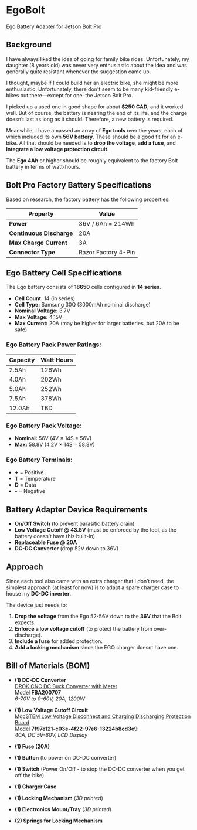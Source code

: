 # EgoBolt
Ego Battery Adapter for Jetson Bolt Pro

## Background
I have always liked the idea of going for family bike rides. Unfortunately, my daughter (8 years old) was never very enthusiastic about the idea and was generally quite resistant whenever the suggestion came up.

I thought, maybe if I could build her an electric bike, she might be more enthusiastic. Unfortunately, there don't seem to be many kid-friendly e-bikes out there—except for one: the Jetson Bolt Pro.

I picked up a used one in good shape for about **$250 CAD**, and it worked well. But of course, the battery is nearing the end of its life, and the charge doesn’t last as long as it should. Therefore, a new battery is required.

Meanwhile, I have amassed an array of **Ego tools** over the years, each of which included its own **56V battery**. These should be a good fit for an e-bike. All that should be needed is to **drop the voltage**, **add a fuse**, and **integrate a low voltage protection circuit**.

The **Ego 4Ah** or higher should be roughly equivalent to the factory Bolt battery in terms of watt-hours.

## Bolt Pro Factory Battery Specifications
Based on research, the factory battery has the following properties:

| Property             | Value |
|----------------------|----------------|
| **Power**           | 36V / 6Ah = 214Wh |
| **Continuous Discharge** | 20A |
| **Max Charge Current** | 3A |
| **Connector Type**   | Razor Factory 4-Pin |

## Ego Battery Cell Specifications
The Ego battery consists of **18650** cells configured in **14 series**.

- **Cell Count:** 14 (in series)
- **Cell Type:** Samsung 30Q (3000mAh nominal discharge)
- **Nominal Voltage:** 3.7V
- **Max Voltage:** 4.15V
- **Max Current:** 20A (may be higher for larger batteries, but 20A to be safe)

### Ego Battery Pack Power Ratings:
| Capacity | Watt Hours |
|----------|------------|
| 2.5Ah    | 126Wh |
| 4.0Ah    | 202Wh |
| 5.0Ah    | 252Wh |
| 7.5Ah    | 378Wh |
| 12.0Ah   | TBD |

### Ego Battery Pack Voltage:
- **Nominal:** 56V (4V × 14S = 56V)
- **Max:** 58.8V (4.2V × 14S = 58.8V)

### Ego Battery Terminals:
- **+** = Positive
- **T** = Temperature
- **D** = Data
- **-** = Negative

## Battery Adapter Device Requirements
- **On/Off Switch** (to prevent parasitic battery drain)
- **Low Voltage Cutoff @ 43.5V** (must be enforced by the tool, as the battery doesn’t have this built-in)
- **Replaceable Fuse @ 20A**
- **DC-DC Converter** (drop 52V down to 36V)

## Approach
Since each tool also came with an extra charger that I don’t need, the simplest approach (at least for now) is to adapt a spare charger case to house my **DC-DC inverter**.

The device just needs to:
1. **Drop the voltage** from the Ego 52-56V down to the **36V** that the Bolt expects.
2. **Enforce a low voltage cutoff** (to protect the battery from over-discharge).
3. **Include a fuse** for added protection.
4. **Add a locking mechanism** since the EGO charger doesnt have one.

## Bill of Materials (BOM)
- **(1) DC-DC Converter**  
  [DROK CNC DC Buck Converter with Meter](https://www.amazon.ca/dp/B0CNVWC66L?ref_=pe_125682630_1045605200_t_fed_asin_title&th=1)  
  Model **FBA200707**  
  _6-70V to 0-60V, 20A, 1200W_
  
- **(1) Low Voltage Cutoff Circuit**  
  [MgcSTEM Low Voltage Disconnect and Charging Discharging Protection Board](https://www.amazon.ca/dp/B0C2VMGCZR?ref_=pe_125682630_1045605200_t_fed_asin_title)  
  Model **7f97e121-c03e-4f22-97e6-13224b8cd3e9**  
  _40A, DC 5V-60V, LCD Display_

- **(1) Fuse (20A)**
- **(1) Button** (to power on DC-DC converter)
- **(1) Switch** (Power On/Off - to stop the DC-DC converter when you get off the bike)
- **(1) Charger Case**
- **(1) Locking Mechanism** (_3D printed_)
- **(1) Electronics Mount/Tray** (_3D printed_)
- **(2) Springs for Locking Mechanism**
